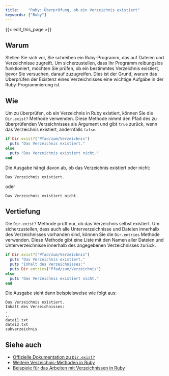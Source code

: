```yaml
---
title:    "Ruby: Überprüfung, ob ein Verzeichnis existiert"
keywords: ["Ruby"]
---
```


{{< edit_this_page >}}

## Warum

Stellen Sie sich vor, Sie schreiben ein Ruby-Programm, das auf Dateien und Verzeichnisse zugreift. Um sicherzustellen, dass Ihr Programm reibungslos funktioniert, möchten Sie prüfen, ob ein bestimmtes Verzeichnis existiert, bevor Sie versuchen, darauf zuzugreifen. Dies ist der Grund, warum das Überprüfen der Existenz eines Verzeichnisses eine wichtige Aufgabe in der Ruby-Programmierung ist.

## Wie

Um zu überprüfen, ob ein Verzeichnis in Ruby existiert, können Sie die `Dir.exist?` Methode verwenden. Diese Methode nimmt den Pfad des zu überprüfenden Verzeichnisses als Argument und gibt `true` zurück, wenn das Verzeichnis existiert, andernfalls `false`.

```Ruby
if Dir.exist?("Pfad/zum/Verzeichnis")
  puts "Das Verzeichnis existiert."
else
  puts "Das Verzeichnis existiert nicht."
end
```

Die Ausgabe hängt davon ab, ob das Verzeichnis existiert oder nicht:

```
Das Verzeichnis existiert.
```

oder

```
Das Verzeichnis existiert nicht.
```

## Vertiefung

Die `Dir.exist?` Methode prüft nur, ob das Verzeichnis selbst existiert. Um sicherzustellen, dass auch alle Unterverzeichnisse und Dateien innerhalb des Verzeichnisses vorhanden sind, können Sie die `Dir.entries` Methode verwenden. Diese Methode gibt eine Liste mit den Namen aller Dateien und Unterverzeichnisse innerhalb des angegebenen Verzeichnisses zurück.

```Ruby
if Dir.exist?("Pfad/zum/Verzeichnis")
  puts "Das Verzeichnis existiert."
  puts "Inhalt des Verzeichnisses:"
  puts Dir.entries("Pfad/zum/Verzeichnis")
else
  puts "Das Verzeichnis existiert nicht."
end
```

Die Ausgabe sieht dann beispielsweise wie folgt aus:

```
Das Verzeichnis existiert.
Inhalt des Verzeichnisses:
.
..
datei1.txt
datei2.txt
subverzeichnis
```

## Siehe auch

- [Offizielle Dokumentation zu `Dir.exist?`](https://ruby-doc.org/core/Dir.html#method-c-exist-3F)
- [Weitere Verzeichnis-Methoden in Ruby](https://www.rubyguides.com/2015/07/ruby-dir-children/) 
- [Beispiele für das Arbeiten mit Verzeichnissen in Ruby](https://www.tutorialspoint.com/ruby/ruby_directory_operations.htm)